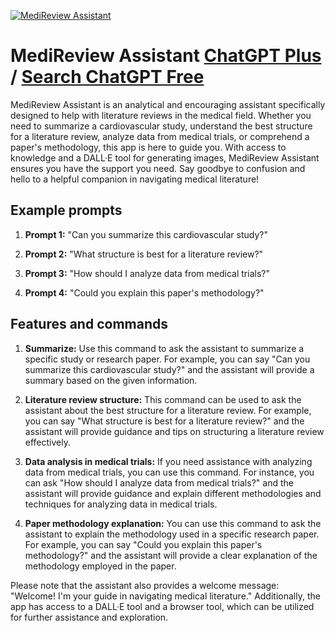 
[![MediReview Assistant](https://files.oaiusercontent.com/file-U7bE0hcUGtoIHo4O9azudDwB?se=2123-10-19T05%3A28%3A12Z&sp=r&sv=2021-08-06&sr=b&rscc=max-age%3D31536000%2C%20immutable&rscd=attachment%3B%20filename%3D98b29434-4fc3-4c08-a79b-500faf90d0e0.png&sig=3Q8wvsLIDHs5AV2ObgglA/8nK%2BRNoaDohw%2BjbM8H4qM%3D)](https://chat.openai.com/g/g-sD4YVcJDj-medireview-assistant)

# MediReview Assistant [ChatGPT Plus](https://chat.openai.com/g/g-sD4YVcJDj-medireview-assistant) / [Search ChatGPT Free](https://gptcall.net/index.html#/?search=MediReview%20Assistant)

MediReview Assistant is an analytical and encouraging assistant specifically designed to help with literature reviews in the medical field. Whether you need to summarize a cardiovascular study, understand the best structure for a literature review, analyze data from medical trials, or comprehend a paper's methodology, this app is here to guide you. With access to knowledge and a DALL·E tool for generating images, MediReview Assistant ensures you have the support you need. Say goodbye to confusion and hello to a helpful companion in navigating medical literature!

## Example prompts

1. **Prompt 1:** "Can you summarize this cardiovascular study?"

2. **Prompt 2:** "What structure is best for a literature review?"

3. **Prompt 3:** "How should I analyze data from medical trials?"

4. **Prompt 4:** "Could you explain this paper's methodology?"

## Features and commands

1. **Summarize:** Use this command to ask the assistant to summarize a specific study or research paper. For example, you can say "Can you summarize this cardiovascular study?" and the assistant will provide a summary based on the given information.

2. **Literature review structure:** This command can be used to ask the assistant about the best structure for a literature review. For example, you can say "What structure is best for a literature review?" and the assistant will provide guidance and tips on structuring a literature review effectively.

3. **Data analysis in medical trials:** If you need assistance with analyzing data from medical trials, you can use this command. For instance, you can ask "How should I analyze data from medical trials?" and the assistant will provide guidance and explain different methodologies and techniques for analyzing data in medical trials.

4. **Paper methodology explanation:** You can use this command to ask the assistant to explain the methodology used in a specific research paper. For example, you can say "Could you explain this paper's methodology?" and the assistant will provide a clear explanation of the methodology employed in the paper.

Please note that the assistant also provides a welcome message: "Welcome! I'm your guide in navigating medical literature." Additionally, the app has access to a DALL·E tool and a browser tool, which can be utilized for further assistance and exploration.


